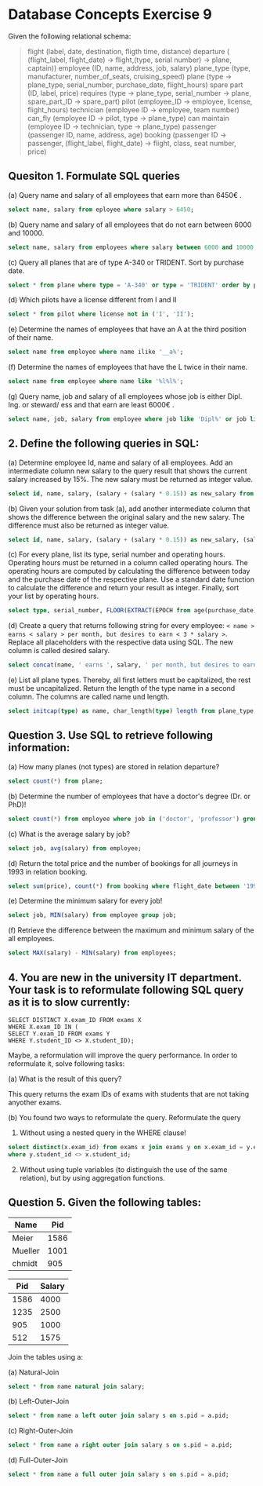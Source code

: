 # Database Concepts Exercise 9 

Given the following relational schema:

> flight (label, date, destination, fligth time, distance) 
> departure ( (flight_label, flight_date) ->  flight,(type, serial number) -> plane, captain))
> employee (ID, name, address, job, salary)
> plane_type (type, manufacturer, number_of_seats, cruising_speed) 
> plane (type -> plane_type, serial_number, purchase_date, flight_hours) 
> spare part (ID, label, price) 
> requires (type -> plane_type, serial_number -> plane, spare_part_ID -> spare_part) 
> pilot (employee_ID -> employee, license, flight_hours) 
> technician (employee ID ->  employee, team number) 
> can_fly (employee ID ->  pilot, type ->  plane_type) 
> can maintain (employee ID ->  technician, type ->  plane_type) 
> passenger (passenger ID, name, address, age) 
> booking (passenger ID ->  passenger, (flight_label, flight_date) ->  flight, class, seat number, price)

## Quesiton 1. Formulate SQL queries

(a) Query name and salary of all employees that earn more than 6450€ .

```SQL
select name, salary from eployee where salary > 6450;
```

(b) Query name and salary of all employees that do not earn between 6000 and 10000.

```SQL
select name, salary from employees where salary between 6000 and 10000;
```

(c) Query all planes that are of type A-340 or TRIDENT. Sort by purchase date.

```SQL
select * from plane where type = 'A-340' or type = 'TRIDENT' order by purchase_date;
```

(d) Which pilots have a license different from I and II

```SQL
select * from pilot where license not in ('I', 'II');
```

(e) Determine the names of employees that have an A at the third position of their name.

```SQL 
select name from employee where name ilike '__a%';
```

(f) Determine the names of employees that have the L twice in their name.

```SQL
select name from employee where name like '%l%l%';
```

(g) Query name, job and salary of all employees whose job is either Dipl. Ing. or steward/ ess and that earn are least 6000€ .

```SQL
select name, job, salary from employee where job like 'Dipl%' or job like 'steward%' and salary >= 6000;
```

## 2. Define the following queries in SQL:

(a) Determine employee Id, name and salary of all employees. Add an intermediate column new salary to the query result that shows the current salary increased by 15\%. The new salary must be returned as integer value.

```SQL
select id, name, salary, (salary + (salary * 0.15)) as new_salary from employee;
```

(b) Given your solution from task (a), add another intermediate column that shows the difference between the original salary and the new salary. The difference must also be returned as integer value.

```SQL
select id, name, salary, (salary + (salary * 0.15)) as new_salary, (salary - (salary + (salary * 0.15)) as salary_difference from employee;
```

(c) For every plane, list its type, serial number and operating hours. Operating hours must be returned in a column called operating hours. The operating hours are computed by calculating the difference between today and the purchase date of the respective plane. Use a standard date function to calculate the difference and return your result as integer. Finally, sort your list by operating hours.

```SQL
select type, serial_number, FLOOR(EXTRACT(EPOCH from age(purchase_date))/3600) as operating_hours from plane order by date_part('hour', INTERVAL age(purchase_date));
```

(d) Create a query that returns following string for every employee: `< name > earns < salary > per month, but desires to earn < 3 * salary >`. Replace all placeholders with the respective data using SQL. The new column is called desired salary.

```SQL
select concat(name, ' earns ', salary, ' per month, but desires to earn ', salary * 3) desired_salary from employee;
```

(e) List all plane types. Thereby, all first letters must be capitalized, the rest must be uncapitalized. Return the length of the type name in a second column. The columns are called name und length.

```SQL
select initcap(type) as name, char_length(type) length from plane_type;
```

## Question 3. Use SQL to retrieve following information:

(a) How many planes (not types) are stored in relation departure?

```SQL
select count(*) from plane;
```

(b) Determine the number of employees that have a doctor's degree (Dr. or PhD)!

```SQL
select count(*) from employee where job in ('doctor', 'professor') group by job;
```

(c) What is the average salary by job?

```SQL
select job, avg(salary) from employee;
```

(d) Return the total price and the number of bookings for all journeys in 1993 in relation booking.

```SQL
select sum(price), count(*) from booking where flight_date between '1993-01-01' and '1993-12-31';
```

(e) Determine the minimum salary for every job!

```SQL
select job, MIN(salary) from employee group job;
```

(f) Retrieve the difference between the maximum and minimum salary of the all employees.

```SQL
select MAX(salary) - MIN(salary) from employees;
```

## 4. You are new in the university IT department. Your task is to reformulate following SQL query as it is to slow currently:

```
SELECT DISTINCT X.exam_ID FROM exams X
WHERE X.exam_ID IN (
SELECT Y.exam_ID FROM exams Y
WHERE Y.student_ID <> X.student_ID);
```

Maybe, a reformulation will improve the query performance. In order to reformulate it, solve following tasks:

(a) What is the result of this query?

This query returns the exam IDs of exams with students that are not taking anyother exams.

(b) You found two ways to reformulate the query. Reformulate the query

1. Without using a nested query in the WHERE clause!

```SQL
select distinct(x.exam_id) from exams x join exams y on x.exam_id = y.exam_id 
where y.student_id <> x.student_id;
```

2. Without using tuple variables (to distinguish the use of the same relation), but by using aggregation functions.

## Question 5. Given the following tables:

| Name    | Pid  |  
| ------- | ---- |  
| Meier   | 1586 |  
| Mueller | 1001 |  
| chmidt  | 905  |  

| Pid  | Salary |                   
| ---- | ------ |
| 1586 | 4000   |
| 1235 | 2500   |
| 905  | 1000   |
| 512  | 1575   |

Join the tables using a:

(a) Natural-Join

```SQL
select * from name natural join salary;
```

(b) Left-Outer-Join

```SQL
select * from name a left outer join salary s on s.pid = a.pid;
```
(c) Right-Outer-Join

```SQL
select * from name a right outer join salary s on s.pid = a.pid;
```

(d) Full-Outer-Join

```SQL
select * from name a full outer join salary s on s.pid = a.pid;
```


